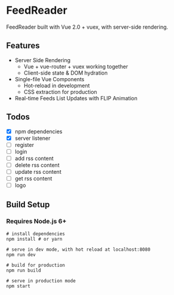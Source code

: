 # FeedReader
FeedReader built with Vue 2.0 + vuex, with server-side rendering.

## Features
- Server Side Rendering
    - Vue + vue-router + vuex working together
    - Client-side state & DOM hydration
- Single-file Vue Components
    - Hot-reload in development
    - CSS extraction for production
- Real-time Feeds List Updates with FLIP Animation

## Todos
- [x] npm dependencies
- [x] server listener
- [ ] register
- [ ] login
- [ ] add rss content
- [ ] delete rss content
- [ ] update rss content
- [ ] get rss content
- [ ] logo 

## Build Setup
### Requires Node.js 6+
```
# install dependencies
npm install # or yarn

# serve in dev mode, with hot reload at localhost:8080
npm run dev

# build for production
npm run build

# serve in production mode
npm start
```

